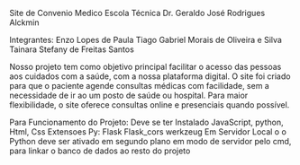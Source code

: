 Site de Convenio Medico
Escola Técnica Dr. Geraldo José Rodrigues Alckmin

Integrantes:
Enzo Lopes de Paula
Tiago Gabriel Morais de Oliveira e Silva
Tainara Stefany de Freitas Santos

Nosso projeto tem como objetivo principal facilitar o acesso das pessoas aos cuidados com a saúde, com a nossa plataforma digital. O site foi criado para que o paciente agende consultas médicas com facilidade, sem a necessidade de ir ao um posto de saúde ou hospital. Para maior flexibilidade, o site oferece consultas online e presenciais quando possível.

Para Funcionamento do Projeto:
Deve se ter Instalado JavaScript, python, Html, Css
Extensoes Py: Flask
Flask_cors
werkzeug
Em Servidor Local o o Python deve ser ativado em segundo plano em modo de servidor pelo cmd, para linkar o banco de dados ao resto do projeto


